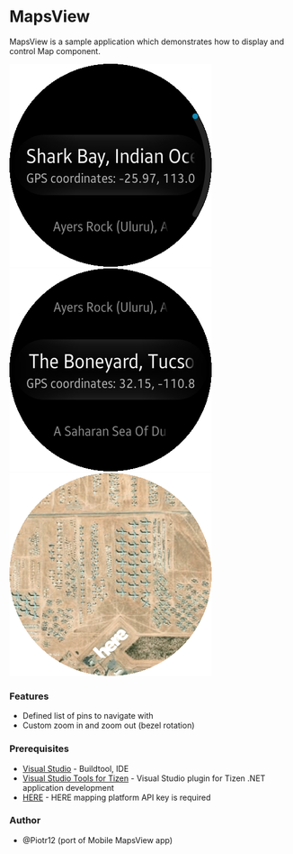 # MapsView
MapsView is a sample application which demonstrates how to display and control Map component.

![Screenshot01](./Screenshots/screenshot_01.png)
![Screenshot02](./Screenshots/screenshot_02.png)
![Screenshot03](./Screenshots/screenshot_03.png)

### Features
* Defined list of pins to navigate with
* Custom zoom in and zoom out (bezel rotation)

### Prerequisites

* [Visual Studio](https://www.visualstudio.com/) - Buildtool, IDE
* [Visual Studio Tools for Tizen](https://developer.tizen.org/development/visual-studio-tools-tizen/installing-visual-studio-tools-tizen) - Visual Studio plugin for Tizen .NET application development
* [HERE](https://www.here.com/en) - HERE mapping platform API key is required 

### Author
* @Piotr12 (port of Mobile MapsView app)
